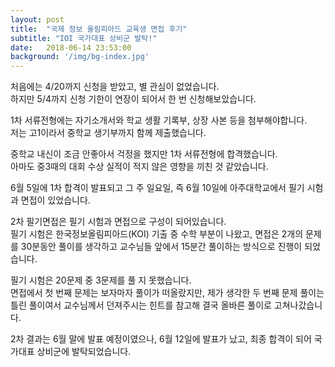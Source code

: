 ```yaml
---
layout: post
title:  "국제 정보 올림피아드 교육생 면접 후기"
subtitle: "IOI 국가대표 상비군 발탁!"
date:   2018-06-14 23:53:00
background: '/img/bg-index.jpg'
---
```


처음에는 4/20까지 신청을 받았고, 별 관심이 없었습니다.<br>
하지만 5/4까지 신청 기한이 연장이 되어서 한 번 신청해보았습니다.<br>

1차 서류전형에는 자기소개서와 학교 생활 기록부, 상장 사본 등을 첨부해야합니다.<br>
저는 고1이라서 중학교 생기부까지 함께 제출했습니다.

중학교 내신이 조금 안좋아서 걱정을 했지만 1차 서류전형에 합격했습니다.<br>
아마도 중3때의 대회 수상 실적이 적지 않은 영향을 끼친 것 같았습니다.

6월 5일에 1차 합격이 발표되고 그 주 일요일, 즉 6월 10일에 아주대학교에서 필기 시험과 면접이 있었습니다.

2차 필기면접은 필기 시험과 면접으로 구성이 되어있습니다. <br>
필기 시험은 한국정보올림피아드(KOI) 기출 중 수학 부분이 나왔고, 면접은 2개의 문제를 30분동안 풀이를 생각하고 교수님들 앞에서 15분간 풀이하는 방식으로 진행이 되었습니다.

필기 시험은 20문제 중 3문제를 풀 지 못했습니다.<br>
면접에서 첫 번째 문제는 보자마자 풀이가 떠올랐지만, 제가 생각한 두 번째 문제 풀이는 틀린 풀이여서 교수님께서 던져주시는 힌트를 참고해 결국 올바른 풀이로 고쳐나갔습니다.

2차 결과는 6월 말에 발표 예정이였으나, 6월 12일에 발표가 났고, 최종 합격이 되어 국가대표 상비군에 발탁되었습니다.
